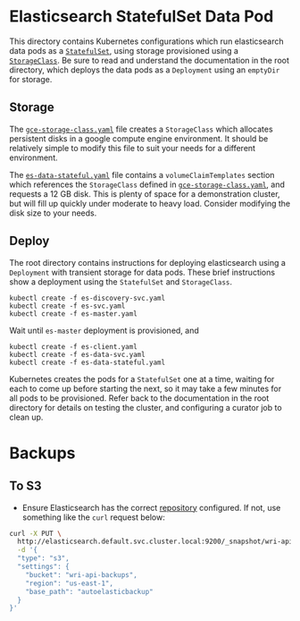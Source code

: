 # Elasticsearch StatefulSet Data Pod
This directory contains Kubernetes configurations which run elasticsearch data pods as a [`StatefulSet`](https://kubernetes.io/docs/concepts/abstractions/controllers/statefulsets/), using storage provisioned using a [`StorageClass`](http://blog.kubernetes.io/2016/10/dynamic-provisioning-and-storage-in-kubernetes.html). Be sure to read and understand the documentation in the root directory, which deploys the data pods as a `Deployment` using an `emptyDir` for storage.

## Storage
The [`gce-storage-class.yaml`](gce-storage-class.yaml) file creates a `StorageClass` which allocates persistent disks in a google compute engine environment. It should be relatively simple to modify this file to suit your needs for a different environment.

The [`es-data-stateful.yaml`](production/es-data-stateful.yaml) file contains a `volumeClaimTemplates` section which references the `StorageClass` defined in [`gce-storage-class.yaml`](gce-storage-class.yaml), and requests a 12 GB disk. This is plenty of space for a demonstration cluster, but will fill up quickly under moderate to heavy load. Consider modifying the disk size to your needs.

## Deploy
The root directory contains instructions for deploying elasticsearch using a `Deployment` with transient storage for data pods. These brief instructions show a deployment using the `StatefulSet` and `StorageClass`.

```
kubectl create -f es-discovery-svc.yaml
kubectl create -f es-svc.yaml
kubectl create -f es-master.yaml
```

Wait until `es-master` deployment is provisioned, and

```
kubectl create -f es-client.yaml
kubectl create -f es-data-svc.yaml
kubectl create -f es-data-stateful.yaml
```

Kubernetes creates the pods for a `StatefulSet` one at a time, waiting for each to come up before starting the next, so it may take a few minutes for all pods to be provisioned. Refer back to the documentation in the root directory for details on testing the cluster, and configuring a curator job to clean up.


# Backups

## To S3

- Ensure Elasticsearch has the correct [repository](https://www.elastic.co/guide/en/elasticsearch/reference/5.5/modules-snapshots.html) configured. If not, use something like the `curl` request below:

```bash
curl -X PUT \
  http://elasticsearch.default.svc.cluster.local:9200/_snapshot/wri-api-backups/ \
  -d '{
  "type": "s3",
  "settings": {
    "bucket": "wri-api-backups",
    "region": "us-east-1",
    "base_path": "autoelasticbackup"
  }
}'
```

